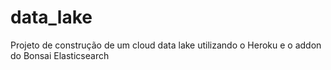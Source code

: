 # data_lake

Projeto de construção de um cloud data lake utilizando o Heroku e o addon do Bonsai Elasticsearch
